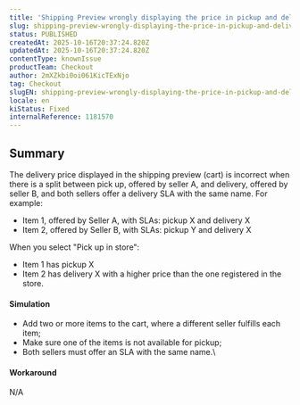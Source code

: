 ```yaml
---
title: 'Shipping Preview wrongly displaying the price in pickup and delivery split'
slug: shipping-preview-wrongly-displaying-the-price-in-pickup-and-delivery-split
status: PUBLISHED
createdAt: 2025-10-16T20:37:24.820Z
updatedAt: 2025-10-16T20:37:24.820Z
contentType: knownIssue
productTeam: Checkout
author: 2mXZkbi0oi061KicTExNjo
tag: Checkout
slugEN: shipping-preview-wrongly-displaying-the-price-in-pickup-and-delivery-split
locale: en
kiStatus: Fixed
internalReference: 1181570
---
```


## Summary


The delivery price displayed in the shipping preview (cart) is incorrect when there is a split between pick up, offered by seller A, and delivery, offered by seller B, and both sellers offer a delivery SLA with the same name. For example:


- Item 1, offered by Seller A, with SLAs: pickup X and delivery X
- Item 2, offered by Seller B, with SLAs: pickup Y and delivery X

When you select "Pick up in store":

- Item 1 has pickup X
- Item 2 has delivery X with a higher price than the one registered in the store.


#### Simulation



- Add two or more items to the cart, where a different seller fulfills each item;
- Make sure one of the items is not available for pickup;
- Both sellers must offer an SLA with the same name.\


#### Workaround


N/A


